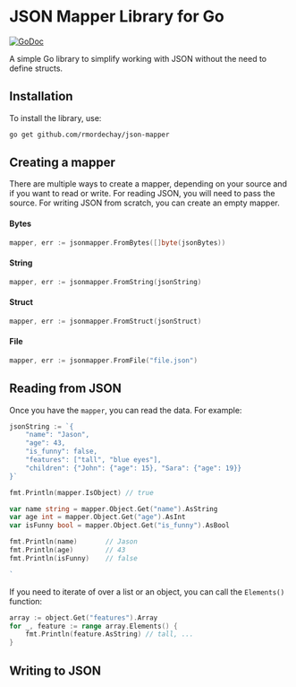 # JSON Mapper Library for Go

[![GoDoc](https://pkg.go.dev/badge/badge)](https://pkg.go.dev/github.com/rmordechay/jsonmapper)

A simple Go library to simplify working with JSON without the need to define structs.

## Installation
To install the library, use:

```bash
go get github.com/rmordechay/json-mapper
```

## Creating a mapper
There are multiple ways to create a mapper, depending on your source and if you want to read or write.
For reading JSON, you will need to pass the source. For writing JSON from scratch, you can create an empty mapper.
#### Bytes
```go
mapper, err := jsonmapper.FromBytes([]byte(jsonBytes))
```
#### String
```go
mapper, err := jsonmapper.FromString(jsonString)
```
#### Struct
```go
mapper, err := jsonmapper.FromStruct(jsonStruct)
```
#### File
```go
mapper, err := jsonmapper.FromFile("file.json")
```

## Reading from JSON
Once you have the `mapper`, you can read the data. For example:
```go
jsonString := `{
    "name": "Jason",
    "age": 43,
    "is_funny": false,
    "features": ["tall", "blue eyes"],
    "children": {"John": {"age": 15}, "Sara": {"age": 19}}
}`

fmt.Println(mapper.IsObject) // true    

var name string = mapper.Object.Get("name").AsString
var age int = mapper.Object.Get("age").AsInt
var isFunny bool = mapper.Object.Get("is_funny").AsBool

fmt.Println(name)       // Jason
fmt.Println(age)        // 43
fmt.Println(isFunny)    // false

`
```

If you need to iterate of over a list or an object, you can call the `Elements()` function:
```go
array := object.Get("features").Array
for _, feature := range array.Elements() {
    fmt.Println(feature.AsString) // tall, ...
}
```



## Writing to JSON